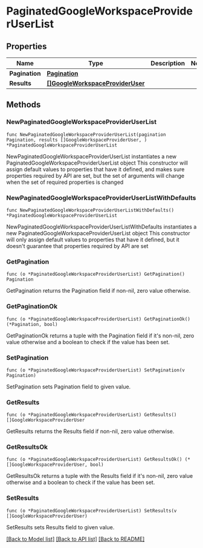 # PaginatedGoogleWorkspaceProviderUserList

## Properties

Name | Type | Description | Notes
------------ | ------------- | ------------- | -------------
**Pagination** | [**Pagination**](Pagination.md) |  | 
**Results** | [**[]GoogleWorkspaceProviderUser**](GoogleWorkspaceProviderUser.md) |  | 

## Methods

### NewPaginatedGoogleWorkspaceProviderUserList

`func NewPaginatedGoogleWorkspaceProviderUserList(pagination Pagination, results []GoogleWorkspaceProviderUser, ) *PaginatedGoogleWorkspaceProviderUserList`

NewPaginatedGoogleWorkspaceProviderUserList instantiates a new PaginatedGoogleWorkspaceProviderUserList object
This constructor will assign default values to properties that have it defined,
and makes sure properties required by API are set, but the set of arguments
will change when the set of required properties is changed

### NewPaginatedGoogleWorkspaceProviderUserListWithDefaults

`func NewPaginatedGoogleWorkspaceProviderUserListWithDefaults() *PaginatedGoogleWorkspaceProviderUserList`

NewPaginatedGoogleWorkspaceProviderUserListWithDefaults instantiates a new PaginatedGoogleWorkspaceProviderUserList object
This constructor will only assign default values to properties that have it defined,
but it doesn't guarantee that properties required by API are set

### GetPagination

`func (o *PaginatedGoogleWorkspaceProviderUserList) GetPagination() Pagination`

GetPagination returns the Pagination field if non-nil, zero value otherwise.

### GetPaginationOk

`func (o *PaginatedGoogleWorkspaceProviderUserList) GetPaginationOk() (*Pagination, bool)`

GetPaginationOk returns a tuple with the Pagination field if it's non-nil, zero value otherwise
and a boolean to check if the value has been set.

### SetPagination

`func (o *PaginatedGoogleWorkspaceProviderUserList) SetPagination(v Pagination)`

SetPagination sets Pagination field to given value.


### GetResults

`func (o *PaginatedGoogleWorkspaceProviderUserList) GetResults() []GoogleWorkspaceProviderUser`

GetResults returns the Results field if non-nil, zero value otherwise.

### GetResultsOk

`func (o *PaginatedGoogleWorkspaceProviderUserList) GetResultsOk() (*[]GoogleWorkspaceProviderUser, bool)`

GetResultsOk returns a tuple with the Results field if it's non-nil, zero value otherwise
and a boolean to check if the value has been set.

### SetResults

`func (o *PaginatedGoogleWorkspaceProviderUserList) SetResults(v []GoogleWorkspaceProviderUser)`

SetResults sets Results field to given value.



[[Back to Model list]](../README.md#documentation-for-models) [[Back to API list]](../README.md#documentation-for-api-endpoints) [[Back to README]](../README.md)


